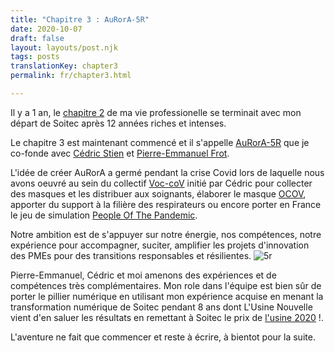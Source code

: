 ```yaml
---
title: "Chapitre 3 : AuRorA-5R"
date: 2020-10-07
draft: false
layout: layouts/post.njk
tags: posts
translationKey: chapter3
permalink: fr/chapter3.html

---
```

Il y a 1 an, le [chapitre 2](/fr/chapter2.html) de ma vie professionelle se terminait avec mon départ de Soitec après 12 années riches et intenses.

Le chapitre 3 est maintenant commencé et il s'appelle [AuRorA-5R](https://aurora-5r.fr/) que je co-fonde avec [Cédric Stien](https://www.linkedin.com/in/cedric-stien-b1141aa/) et [Pierre-Emmanuel Frot](https://www.linkedin.com/in/pem-frot-1304g73/).


L'idée de créer AuRorA a germé pendant la crise Covid lors de laquelle nous avons oeuvré au sein du collectif   [Voc-coV](http://voc-cov.org) initié par Cédric pour collecter des masques et les distribuer aux soignants, élaborer le masque [OCOV](http://www.ouvry.com/ocov/), apporter du support à la filière des respirateurs ou encore porter en France le jeu de simulation  [People Of The Pandemic](https://peopleofthepandemicgame.com/).

Notre ambition est de s'appuyer sur notre énergie, nos compétences, notre expérience pour accompagner, suciter, amplifier les projets d'innovation des PMEs pour des transitions responsables et résilientes.
 <img src="/images/5r.svg" alt="5r">

Pierre-Emmanuel, Cédric et moi amenons des expériences et de compétences très complémentaires.
Mon role dans l'équipe est bien sûr de porter le pillier numérique en utilisant mon expérience acquise en menant la transformation numérique de Soitec pendant 8 ans dont L'Usine Nouvelle vient d'en saluer les résultats en remettant à Soitec le prix de [l'usine 2020](https://www.usinenouvelle.com/article/usine-de-l-annee-2020-soitec-modele-pour-l-industrie-des-puces.N1009804) !.

L'aventure ne fait que commencer et reste à écrire, à bientot pour la suite.






